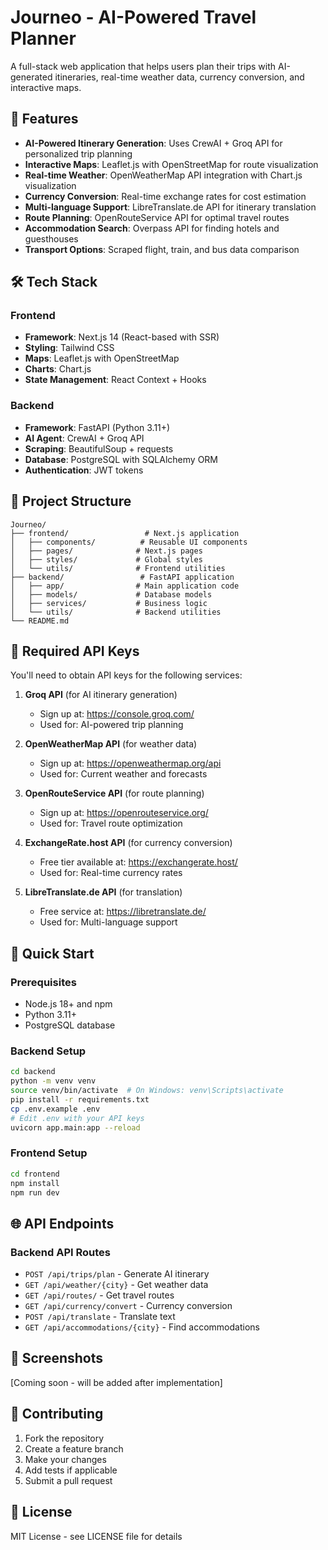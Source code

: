 # Journeo - AI-Powered Travel Planner

A full-stack web application that helps users plan their trips with AI-generated itineraries, real-time weather data, currency conversion, and interactive maps.

## 🚀 Features

- **AI-Powered Itinerary Generation**: Uses CrewAI + Groq API for personalized trip planning
- **Interactive Maps**: Leaflet.js with OpenStreetMap for route visualization
- **Real-time Weather**: OpenWeatherMap API integration with Chart.js visualization
- **Currency Conversion**: Real-time exchange rates for cost estimation
- **Multi-language Support**: LibreTranslate.de API for itinerary translation
- **Route Planning**: OpenRouteService API for optimal travel routes
- **Accommodation Search**: Overpass API for finding hotels and guesthouses
- **Transport Options**: Scraped flight, train, and bus data comparison

## 🛠️ Tech Stack

### Frontend
- **Framework**: Next.js 14 (React-based with SSR)
- **Styling**: Tailwind CSS
- **Maps**: Leaflet.js with OpenStreetMap
- **Charts**: Chart.js
- **State Management**: React Context + Hooks

### Backend
- **Framework**: FastAPI (Python 3.11+)
- **AI Agent**: CrewAI + Groq API
- **Scraping**: BeautifulSoup + requests
- **Database**: PostgreSQL with SQLAlchemy ORM
- **Authentication**: JWT tokens

## 📁 Project Structure

```
Journeo/
├── frontend/                 # Next.js application
│   ├── components/          # Reusable UI components
│   ├── pages/              # Next.js pages
│   ├── styles/             # Global styles
│   └── utils/              # Frontend utilities
├── backend/                 # FastAPI application
│   ├── app/                # Main application code
│   ├── models/             # Database models
│   ├── services/           # Business logic
│   └── utils/              # Backend utilities
└── README.md
```

## 🔑 Required API Keys

You'll need to obtain API keys for the following services:

1. **Groq API** (for AI itinerary generation)
   - Sign up at: https://console.groq.com/
   - Used for: AI-powered trip planning

2. **OpenWeatherMap API** (for weather data)
   - Sign up at: https://openweathermap.org/api
   - Used for: Current weather and forecasts

3. **OpenRouteService API** (for route planning)
   - Sign up at: https://openrouteservice.org/
   - Used for: Travel route optimization

4. **ExchangeRate.host API** (for currency conversion)
   - Free tier available at: https://exchangerate.host/
   - Used for: Real-time currency rates

5. **LibreTranslate.de API** (for translation)
   - Free service at: https://libretranslate.de/
   - Used for: Multi-language support

## 🚀 Quick Start

### Prerequisites
- Node.js 18+ and npm
- Python 3.11+
- PostgreSQL database

### Backend Setup
```bash
cd backend
python -m venv venv
source venv/bin/activate  # On Windows: venv\Scripts\activate
pip install -r requirements.txt
cp .env.example .env
# Edit .env with your API keys
uvicorn app.main:app --reload
```

### Frontend Setup
```bash
cd frontend
npm install
npm run dev
```

## 🌐 API Endpoints

### Backend API Routes
- `POST /api/trips/plan` - Generate AI itinerary
- `GET /api/weather/{city}` - Get weather data
- `GET /api/routes/` - Get travel routes
- `GET /api/currency/convert` - Currency conversion
- `POST /api/translate` - Translate text
- `GET /api/accommodations/{city}` - Find accommodations

## 📱 Screenshots

[Coming soon - will be added after implementation]

## 🤝 Contributing

1. Fork the repository
2. Create a feature branch
3. Make your changes
4. Add tests if applicable
5. Submit a pull request

## 📄 License

MIT License - see LICENSE file for details 